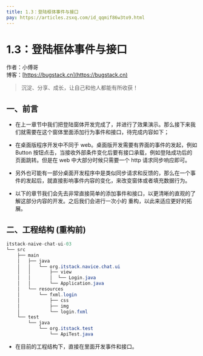 ```yaml
---
title: 1.3：登陆框体事件与接口
pay: https://articles.zsxq.com/id_qqmif86w3to9.html
---
```


# 1.3：登陆框体事件与接口

作者：小傅哥
<br/>博客：[https://bugstack.cn](https://bugstack.cn)

>沉淀、分享、成长，让自己和他人都能有所收获！

## 一、前言

- 在上一章节中我们把登陆窗体开发完成了，并进行了效果演示。那么接下来我们就需要在这个窗体里面添加行为事件和接口，待完成内容如下；

<!-- ![](/images/article/project/im/project-im-1.3-01.png) -->

- 在桌面版程序开发中不同于 web。桌面版开发需要有界面的事件的发起，例如 Button 按钮点击，当接收外部条件变化后要有接口承载，例如登陆成功后的页面跳转。但是在 web 中大部分时候只需要一个 http 请求同步响应即可。

- 另外也可能有一部分桌面开发程序中是类似同步请求和反馈的，那么在一个事件的发起后，就直接影响事件内容的变化，来改变窗体或者填充数据行为。

- 以下的章节我们会先去非常直接简单的添加事件和接口，以更清晰的直观的了解这部分内容的开发。之后我们会进行一次小的 重构，以此来适应更好的拓展。

## 二、工程结构 (重构前)

```java
itstack-naive-chat-ui-03
└── src
    ├── main
    │   ├── java
    │   │   └── org.itstack.navice.chat.ui
    │   │       ├── view
    │   │       │  └── Login.java
    │   │       └── Application.java
    │   └── resources
    │       └── fxml.login
    │           ├── css
    │           ├── img
    │           └── login.fxml
    └── test
        └── java
            └── org.itstack.test
                └── ApiTest.java
```

- 在目前的工程结构下，直接在里面开发事件和接口。